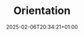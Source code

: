 ---
weight: 999
title: "Orientation"
description: ""
icon: "article"
date: "2025-02-06T20:34:21+01:00"
lastmod: "2025-02-06T20:34:21+01:00"
draft: false
toc: true
---